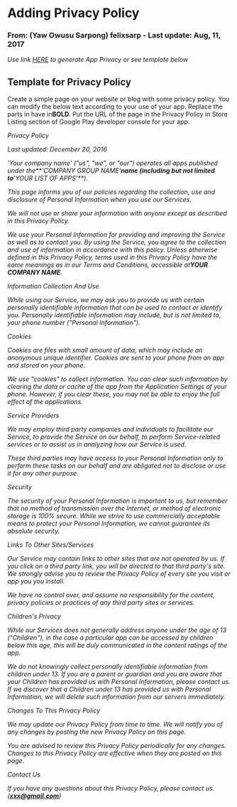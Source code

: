 # Adding Privacy Policy

### From: \(Yaw Owusu Sarpong\) felixsarp - Last update: Aug, 11, 2017

_Use link_ [_HERE_](https://app-privacy-policy-generator.firebaseapp.com/) _to generate App Privacy or see template below_

## Template for Privacy Policy

Create a simple page on your website or blog with some privacy policy. You can modify the below text according to your use of your app. Replace the parts in have in**BOLD**. Put the URL of the page in the Privacy Policy in Store Listing section of Google Play developer console for your app.

_Privacy Policy_

_Last updated: December 20, 2016_

_'Your company name' \("us", "we", or "our"\) operates all apps published under the**'COMPANY GROUP NAME'**name \(including but not limited to**'YOUR LIST OF APPS'**\)._

_This page informs you of our policies regarding the collection, use and disclosure of Personal Information when you use our Services._

_We will not use or share your information with anyone except as described in this Privacy Policy._

_We use your Personal Information for providing and improving the Service as well as to contact you. By using the Service, you agree to the collection and use of information in accordance with this policy. Unless otherwise defined in this Privacy Policy, terms used in this Privacy Policy have the same meanings as in our Terms and Conditions, accessible at**YOUR COMPANY NAME**._

_Information Collection And Use_

_While using our Service, we may ask you to provide us with certain personally identifiable information that can be used to contact or identify you. Personally identifiable information may include, but is not limited to, your phone number \("Personal Information"\)._

_Cookies_

_Cookies are files with small amount of data, which may include an anonymous unique identifier. Cookies are sent to your phone from an app and stored on your phone._

_We use "cookies" to collect information. You can clear such information by clearing the data or cache of the app from the Application Settings of your phone. However, if you clear these, you may not be able to enjoy the full effect of the applications._

_Service Providers_

_We may employ third party companies and individuals to facilitate our Service, to provide the Service on our behalf, to perform Service-related services or to assist us in analyzing how our Service is used._

_These third parties may have access to your Personal Information only to perform these tasks on our behalf and are obligated not to disclose or use it for any other purpose._

_Security_

_The security of your Personal Information is important to us, but remember that no method of transmission over the Internet, or method of electronic storage is 100% secure. While we strive to use commercially acceptable means to protect your Personal Information, we cannot guarantee its absolute security._

_Links To Other Sites/Services_

_Our Service may contain links to other sites that are not operated by us. If you click on a third party link, you will be directed to that third party's site. We strongly advise you to review the Privacy Policy of every site you visit or app you you install._

_We have no control over, and assume no responsibility for the content, privacy policies or practices of any third party sites or services._

_Children's Privacy_

_While our Services does not generally address anyone under the age of 13 \("Children"\), in the case a particular app can be accessed by children below this age, this will be duly communicated in the content ratings of the app._

_We do not knowingly collect personally identifiable information from children under 13. If you are a parent or guardian and you are aware that your Children has provided us with Personal Information, please contact us. If we discover that a Children under 13 has provided us with Personal Information, we will delete such information from our servers immediately._

_Changes To This Privacy Policy_

_We may update our Privacy Policy from time to time. We will notify you of any changes by posting the new Privacy Policy on this page._

_You are advised to review this Privacy Policy periodically for any changes. Changes to this Privacy Policy are effective when they are posted on this page._

_Contact Us_

_If you have any questions about this Privacy Policy, please contact us. \(**xxx@gmail.com**\)_

